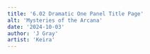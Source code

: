 ```yaml
---
title: '6.02 Dramatic One Panel Title Page'
alt: 'Mysteries of the Arcana'
date: '2024-10-03'
author: 'J Gray'
artist: 'Keira'
---
```

